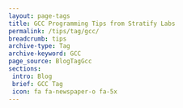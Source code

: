 ```yaml
---
layout: page-tags
title: GCC Programming Tips from Stratify Labs
permalink: /tips/tag/gcc/
breadcrumb: tips
archive-type: Tag
archive-keyword: GCC
page_source: BlogTagGcc
sections:
 intro: Blog
 brief: GCC Tag
 icon: fa fa-newspaper-o fa-5x
---
```

